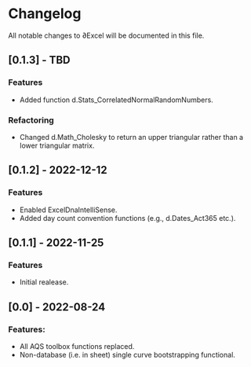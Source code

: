# Changelog
All notable changes to ∂Excel will be documented in this file.

## [0.1.3] - TBD
### Features
- Added function d.Stats_CorrelatedNormalRandomNumbers.

### Refactoring
- Changed d.Math_Cholesky to return an upper triangular rather than a lower triangular matrix.

## [0.1.2] - 2022-12-12
### Features
- Enabled ExcelDnaIntelliSense.
- Added day count convention functions (e.g., d.Dates_Act365 etc.).

## [0.1.1] - 2022-11-25
### Features
- Initial realease.

## [0.0] - 2022-08-24
### Features:
- All AQS toolbox functions replaced.
- Non-database (i.e. in sheet) single curve bootstrapping functional.
